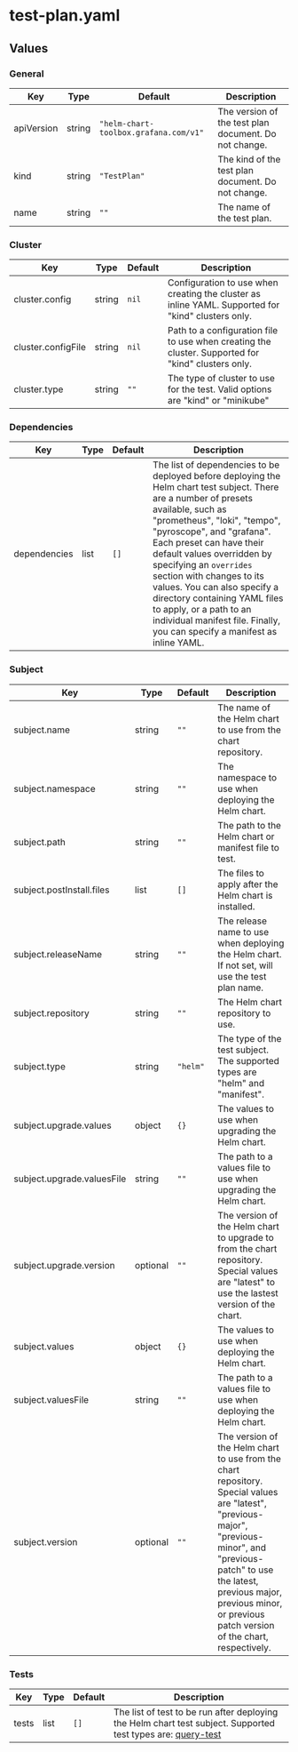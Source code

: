 # test-plan.yaml

<!-- textlint-disable terminology -->
## Values

### General

| Key | Type | Default | Description |
|-----|------|---------|-------------|
| apiVersion | string | `"helm-chart-toolbox.grafana.com/v1"` | The version of the test plan document. Do not change. |
| kind | string | `"TestPlan"` | The kind of the test plan document. Do not change. |
| name | string | `""` | The name of the test plan. |

### Cluster

| Key | Type | Default | Description |
|-----|------|---------|-------------|
| cluster.config | string | `nil` | Configuration to use when creating the cluster as inline YAML. Supported for "kind" clusters only. |
| cluster.configFile | string | `nil` | Path to a configuration file to use when creating the cluster. Supported for "kind" clusters only. |
| cluster.type | string | `""` | The type of cluster to use for the test. Valid options are "kind" or "minikube" |

### Dependencies

| Key | Type | Default | Description |
|-----|------|---------|-------------|
| dependencies | list | `[]` | The list of dependencies to be deployed before deploying the Helm chart test subject. There are a number of presets available, such as "prometheus", "loki", "tempo", "pyroscope", and "grafana". Each preset can have their default values overridden by specifying an `overrides` section with changes to its values. You can also specify a directory containing YAML files to apply, or a path to an individual manifest file. Finally, you can specify a manifest as inline YAML. |

### Subject

| Key | Type | Default | Description |
|-----|------|---------|-------------|
| subject.name | string | `""` | The name of the Helm chart to use from the chart repository. |
| subject.namespace | string | `""` | The namespace to use when deploying the Helm chart. |
| subject.path | string | `""` | The path to the Helm chart or manifest file to test. |
| subject.postInstall.files | list | `[]` | The files to apply after the Helm chart is installed. |
| subject.releaseName | string | `""` | The release name to use when deploying the Helm chart. If not set, will use the test plan name. |
| subject.repository | string | `""` | The Helm chart repository to use. |
| subject.type | string | `"helm"` | The type of the test subject. The supported types are "helm" and "manifest". |
| subject.upgrade.values | object | `{}` | The values to use when upgrading the Helm chart. |
| subject.upgrade.valuesFile | string | `""` | The path to a values file to use when upgrading the Helm chart. |
| subject.upgrade.version | optional | `""` | The version of the Helm chart to upgrade to from the chart repository. Special values are "latest" to use the lastest version of the chart. |
| subject.values | object | `{}` | The values to use when deploying the Helm chart. |
| subject.valuesFile | string | `""` | The path to a values file to use when deploying the Helm chart. |
| subject.version | optional | `""` | The version of the Helm chart to use from the chart repository. Special values are "latest", "previous-major", "previous-minor", and "previous-patch" to use the latest, previous major, previous minor, or previous patch version of the chart, respectively. |

### Tests

| Key | Type | Default | Description |
|-----|------|---------|-------------|
| tests | list | `[]` | The list of test to be run after deploying the Helm chart test subject. Supported test types are: [query-test](https://github.com/grafana/helm-chart-toolbox/blob/main/charts/query-test) |
<!-- textlint-enable terminology -->
